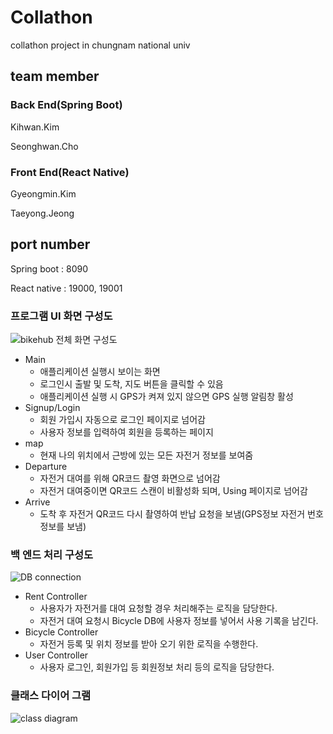 Collathon
===
collathon project in chungnam national univ

team member
---
### Back End(Spring Boot)
Kihwan.Kim

Seonghwan.Cho

### Front End(React Native)
Gyeongmin.Kim

Taeyong.Jeong

port number
---
Spring boot : 8090

React native : 19000, 19001

### 프로그램 UI 화면 구성도

![bikehub 전체 화면 구성도](https://user-images.githubusercontent.com/19687080/97854713-2ec7f900-1d3d-11eb-9eee-4ada7614d430.png)

* Main
    * 애플리케이션 실행시 보이는 화면
    * 로그인시 출발 및 도착, 지도 버튼을 클릭할 수 있음
    * 애플리케이션 실행 시 GPS가 켜져 있지 않으면 GPS 실행 알림창 활성
* Signup/Login
    * 회원 가입시 자동으로 로그인 페이지로 넘어감
    * 사용자 정보를 입력하여 회원을 등록하는 페이지
* map
    * 현재 나의 위치에서 근방에 있는 모든 자전거 정보를 보여줌
* Departure
    * 자전거 대여를 위해 QR코드 촬영 화면으로 넘어감
    * 자전거 대여중이면 QR코드 스캔이 비활성화 되며, Using 페이지로 넘어감
* Arrive
    * 도착 후 자전거 QR코드 다시 촬영하여 반납 요청을 보냄(GPS정보 자전거 번호 정보를 보냄)

### 백 엔드 처리 구성도

![DB connection](https://user-images.githubusercontent.com/19687080/97854883-620a8800-1d3d-11eb-84d7-a84e88463128.png)

* Rent Controller
    * 사용자가 자전거를 대여 요청할 경우 처리해주는 로직을 담당한다.
    * 자전거 대여 요청시 Bicycle DB에 사용자 정보를 넣어서 사용 기록을 남긴다.
* Bicycle Controller
    * 자전거 등록 및 위치 정보를 받아 오기 위한 로직을 수행한다.
* User Controller
    * 사용자 로그인, 회원가입 등 회원정보 처리 등의 로직을 담당한다.

### 클래스 다이어 그램

![class diagram](https://user-images.githubusercontent.com/19687080/97854912-69ca2c80-1d3d-11eb-9cf5-58b64697c094.PNG)
